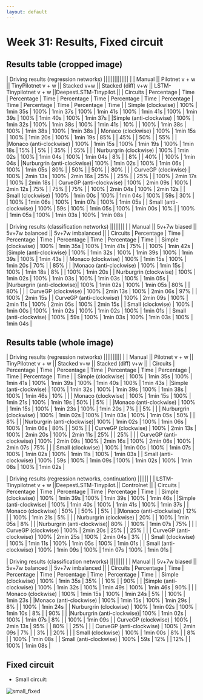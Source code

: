 ```yaml
---
layout: default
---
```

# Week 31: Results, Fixed circuit

## Results table (cropped image)

|                                                      Driving results (regression networks)                                                                                              ||||||||||||||
|                           |        Manual        ||    Pilotnet v + w    ||  TinyPilotnet v + w  ||        Stacked v+w   ||  Stacked (diff) v+w  || LSTM-Tinypilotnet v + w ||DeepestLSTM-Tinypilot.||
|      Circuits             | Percentage |   Time   | Percentage |   Time   | Percentage |   Time   | Percentage |   Time   | Percentage |   Time   |  Percentage   |   Time   | Percentage |   Time   |
|  Simple (clockwise)       |    100%    | 1min 35s |     100%   | 1min 37s |     100%   | 1min 41s |     100%   | 1min 41s |     100%   | 1min 39s |      100%     | 1min 40s |    100%    | 1min 37s | 
|Simple (anti-clockwise)    |    100%    | 1min 32s |     100%   | 1min 38s |     100%   | 1min 41s |     10%    |          |     100%   | 1min 38s |      100%     | 1min 38s |    100%    | 1min 38s |
|  Monaco (clockwise)       |    100%    | 1min 15s |     100%   | 1min 20s |     100%   | 1min 19s |     85%    |          |     45%    |          |       50%     |          |     55%    |          |
|Monaco (anti-clockwise)    |    100%    | 1min 15s |     100%   | 1min 19s |     100%   | 1min 18s |     15%    |          |     5%     |          |       35%     |          |     55%    |          |
| Nurburgrin (clockwise)    |    100%    | 1min 02s |     100%   | 1min 04s |     100%   | 1min 04s |      8%    |          |     8%     |          |       40%     |          |    100%    | 1min 04s |
|Nurburgrin (anti-clockwise)|    100%    | 1min 02s |     100%   | 1min 06s |     100%   | 1min 05s |     80%    |          |     50%    |          |       50%     |          |     80%    |          |
| CurveGP (clockwise)       |    100%    | 2min 13s |     100%   | 2min 16s |      25%   |          |      25%   |          |     25%    |          |      100%     | 2min 17s |    100%    | 2min 18s | 
| CurveGP  (anti-clockwise) |    100%    | 2min 09s |     100%   | 2min 12s |      75%   |          |      75%   |          |     75%    |          |      100%     | 2min 04s |    100%    | 2min 12s |
| Small (clockwise)         |    100%    | 1min 00s |     100%   | 1min 04s |     100%   |    59s   |      30%   |          |     100%   | 1min 06s |      100%     | 1min 07s |    100%    | 1min 05s | 
| Small (anti-clockwise)    |    100%    |    59s   |     100%   | 1min 05s |     100%   | 1min 00s |      10%   |          |     100%   | 1min 05s |      100%     | 1min 03s |    100%    | 1min 08s |


|                                                      Driving results (classification networks)                     ||||||||
|                           |        Manual        ||      5v+7w biased    ||    5v+7w balanced    ||   5v+7w imbalanced   || 
|      Circuits             | Percentage |   Time   | Percentage |   Time   | Percentage |   Time   | Percentage |   Time   |
|  Simple (clockwise)       |    100%    | 1min 35s |    100%    | 1min 41s |     75%    |          |    100%    | 1min 42s |
|Simple (anti-clockwise)    |    100%    | 1min 32s |    100%    | 1min 39s |    100%    | 1min 39s |    100%    | 1min 43s |
|  Monaco (clockwise)       |    100%    | 1min 15s |    100%    | 1min 20s |     70%    |          |     85%    |          |
|Monaco (anti-clockwise)    |    100%    | 1min 15s |    100%    | 1min 18s |      8%    |          |    100%    | 1min 20s |
| Nurburgrin (clockwise)    |    100%    | 1min 02s |    100%    | 1min 03s |    100%    | 1min 03s |    100%    | 1min 05s |
|Nurburgrin (anti-clockwise)|    100%    | 1min 02s |    100%    | 1min 05s |     80%    |          |     80%    |          |
|   CurveGP (clockwise)     |    100%    | 2min 13s |    100%    | 2min 06s |     97%    |          |    100%    | 2min 15s |
| CurveGP (anti-clockwise)  |    100%    | 2min 09s |    100%    | 2min 11s |    100%    | 2min 05s |    100%    | 2min 15s |
|   Small (clockwise)       |    100%    | 1min 00s |    100%    | 1min 02s |    100%    | 1min 02s |    100%    | 1min 01s |
| Small (anti-clockwise)    |    100%    |    59s   |    100%    | 1min 03s |    100%    | 1min 03s |    100%    | 1min 04s |




## Results table (whole image)

|                                                      Driving results (regression networks)                                               ||||||||||
|                           |        Manual        ||    Pilotnet v + w    ||  TinyPilotnet v + w  ||        Stacked v+w   ||  Stacked (diff) v+w  ||
|      Circuits             | Percentage |   Time   | Percentage |   Time   | Percentage |   Time   | Percentage |   Time   | Percentage |   Time   |
|  Simple (clockwise)       |    100%    | 1min 35s |     100%   | 1min 41s |     100%   | 1min 39s |     100%   | 1min 40s |     100%   | 1min 43s |
|Simple (anti-clockwise)    |    100%    | 1min 32s |     100%   | 1min 39s |     100%   | 1min 38s |     100%   | 1min 46s |     10%    |          |
|  Monaco (clockwise)       |    100%    | 1min 15s |     100%   | 1min 21s |     100%   | 1min 19s |     50%    |          |     5%     |          |
|Monaco (anti-clockwise)    |    100%    | 1min 15s |     100%   | 1min 23s |     100%   | 1min 20s |      7%    |          |     5%     |          |
| Nurburgrin (clockwise)    |    100%    | 1min 02s |     100%   | 1min 03s |     100%   | 1min 05s |     50%    |          |     8%     |          |
|Nurburgrin (anti-clockwise)|    100%    | 1min 02s |     100%   | 1min 06s |     100%   | 1min 06s |     80%    |          |     50%    |          |
|   CurveGP (clockwise)     |    100%    | 2min 13s |     100%   | 2min 20s |     100%   | 2min 11s |     25%    |          |     25%    |          |
| CurveGP (anti-clockwise)  |    100%    | 2min 09s |     100%   | 2min 16s |     100%   | 2min 06s |     100%   | 2min 07s |     75%    |          |
|   Small (clockwise)       |    100%    | 1min 00s |     100%   | 1min 07s |     100%   | 1min 02s |     100%   | 1min 11s |     100%   | 1min 03s |
| Small (anti-clockwise)    |    100%    |    59s   |     100%   | 1min 09s |     100%   | 1min 02s |     100%   | 1min 08s |     100%   | 1min 02s |


|                     Driving results (regression networks, continuation)                         ||||||
|                           | LSTM-Tinypilotnet v + w ||DeepestLSTM-Tinypilot.||      Controlnet      || 
|      Circuits             |  Percentage   |   Time   | Percentage |   Time   | Percentage |   Time   |
|  Simple (clockwise)       |      100%     | 1min 39s |    100%    | 1min 39s |    100%    | 1min 46s |
|Simple (anti-clockwise)    |      100%     | 1min 40s |    100%    | 1min 41s |    100%    | 1min 37s |
|  Monaco (clockwise)       |       50%     |          |     50%    |          |      5%    |          | 
|Monaco (anti-clockwise)    |       12%     |          |    100%    | 1min 21s |      5%    |          |
| Nurburgrin (clockwise)    |       20%     |          |    100%    | 1min 05s |      8%    |          |
|Nurburgrin (anti-clockwise)|       80%     |          |    100%    | 1min 07s |     75%    |          |
|   CurveGP (clockwise)     |      100%     | 2min 20s |     25%    |          |     25%    |          |
| CurveGP (anti-clockwise)  |      100%     | 2min 25s |    100%    | 2min 04s |      3%    |          |
|   Small (clockwise)       |      100%     | 1min 11s |    100%    | 1min 05s |    100%    | 1min 01s |
| Small (anti-clockwise)    |      100%     | 1min 09s |    100%    | 1min 07s |    100%    | 1min 01s |



|                                                      Driving results (classification networks)                     ||||||||
|                           |        Manual        ||      5v+7w biased    ||     5v+7w balanced   ||   5v+7w imbalanced   || 
|      Circuits             | Percentage |   Time   | Percentage |   Time   | Percentage |   Time   | Percentage |   Time   |
|  Simple (clockwise)       |    100%    | 1min 35s |     35%    |          |     10%    |          |     90%    |          |
|Simple (anti-clockwise)    |    100%    | 1min 32s |    100%    | 1min 49s |    100%    | 1min 46s |     90%    |          |
|  Monaco (clockwise)       |    100%    | 1min 15s |    100%    | 1min 24s |      5%    |          |    100%    | 1min 23s |
|Monaco (anti-clockwise)    |    100%    | 1min 15s |    100%    | 1min 29s |      8%    |          |    100%    | 1min 24s |
| Nurburgrin (clockwise)    |    100%    | 1min 02s |    100%    | 1min 10s |      8%    |          |     90%    |          |
|Nurburgrin (anti-clockwise)|    100%    | 1min 02s |    100%    | 1min 07s |      8%    |          |    100%    | 1min 09s |
|   CurveGP (clockwise)     |    100%    | 2min 13s |    95%     |          |     80%    |          |     25%    |          |
| CurveGP (anti-clockwise)  |    100%    | 2min 09s |     7%     |          |      3%    |          |     20%    |          |
|   Small (clockwise)       |    100%    | 1min 00s |     8%     |          |      8%    |          |    100%    | 1min 08s |
| Small (anti-clockwise)    |    100%    |    59s   |     12%    |          |     12%    |          |    100%    | 1min 08s |



## Fixed circuit

* Small circuit:

![small_fixed](https://roboticsurjc-students.github.io/2017-tfm-vanessa-fernandez/images/small_fixed.png)


